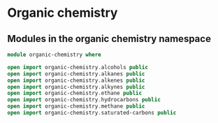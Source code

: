 # Organic chemistry

## Modules in the organic chemistry namespace

```agda
module organic-chemistry where

open import organic-chemistry.alcohols public
open import organic-chemistry.alkanes public
open import organic-chemistry.alkenes public
open import organic-chemistry.alkynes public
open import organic-chemistry.ethane public
open import organic-chemistry.hydrocarbons public
open import organic-chemistry.methane public
open import organic-chemistry.saturated-carbons public
```
